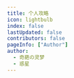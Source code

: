 ```yaml
---
title: 个人攻略
icon: lightbulb
index: false
lastUpdated: false
contributors: false
pageInfo: ["Author"]
author:
  - 奇葩の灵梦
  - 惑星
---
```


<Catalog></Catalog>
